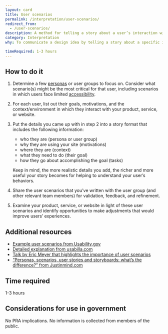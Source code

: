 ```yaml
---
layout: card
title: User scenarios
permalink: /interpretation/user-scenarios/
redirect_from:
  - /user-scenarios/
description: A method for telling a story about a user’s interaction with your product, service, or website, focusing on the what, how, and why.
category: Interpretation
why: To communicate a design idea by telling a story about a specific interaction for a specific user. Through creating user scenarios, you’ll identify what the user’s motivations are for using your product, service, or website, as well as their expectations and goals. User scenarios help teams consider both how the same user’s needs might vary depending on their context and how a diverse group of users in the same scenario might have different needs. By constructing user scenarios, you can help the team answer questions about how accessible, inclusive, and adaptive your product, service, or website is.

timeRequired: 1-3 hours
---
```


## How to do it

1. Determine a few [personas](https://methods.18f.gov/decide/personas/) or user groups to focus on. Consider what scenario(s) might be the most critical for that user, including scenarios in which users face limited [accessibility](https://accessibility.18f.gov/).
1. For each user, list out their goals, motivations, and the context/environment in which they interact with your product, service, or website.
1. Put the details you came up with in step 2 into a story format that includes the following information:
    * who they are (persona or user group)
    * why they are using your site (motivations)
    * where they are (context)
    * what they need to do (their goal)
    * how they go about accomplishing the goal (tasks)  

    Keep in mind, the more realistic details you add, the richer and more useful your story becomes for helping to understand your user’s behaviors.   

1. Share the user scenarios that you’ve written with the user group (and other relevant team members) for validation, feedback, and refinement.
1. Examine your product, service, or website in light of these user scenarios and identify opportunities to make adjustments that would improve users’ experiences.


<section class="method--section method--section--additional-resources" markdown="1">

## Additional resources

- [Example user scenarios from Usability.gov](https://www.usability.gov/how-to-and-tools/methods/scenarios.html)
- [Detailed explanation from usabilla.com](https://usabilla.com/blog/how-user-scenarios-help-to-improve-your-ux/)
- [Talk by Eric Meyer that highlights the importance of user scenarios](https://aneventapart.com/news/post/compassionate-design-by-eric-meyeran-event-apart-video)
- [“Personas, scenarios, user stories and storyboards: what’s the difference?” from Justinmind.com](https://www.justinmind.com/blog/user-personas-scenarios-user-stories-and-storyboards-whats-the-difference/)

## Time required
1-3 hours

</section>

<section class="method--section method--section--government-considerations" markdown="1" >

## Considerations for use in government

No PRA implications. No information is collected from members of the public.
</section>
